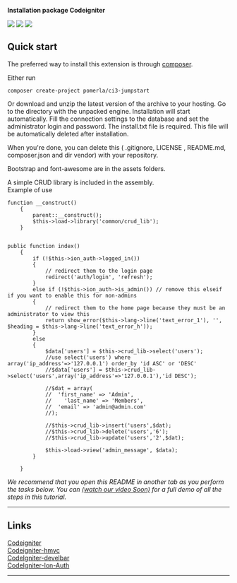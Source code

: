**Installation package Codeigniter**

<img src="https://img.shields.io/badge/Codeigniter-3.1.8-orange.svg" /> <img src="https://img.shields.io/badge/Update-May/24/2018-36ade1.svg" /> <a href="https://github.com/pomerla/Ci3-Jumpstart/releases" alt="Version"><img src="https://img.shields.io/badge/Version-v1.1.4-brightgreen.svg" /></a>


## Quick start
The preferred way to install this extension is through [composer](http://getcomposer.org/download/).

Either run

```
composer create-project pomerla/ci3-jumpstart
```

Or download and unzip the latest version of the archive to your hosting.
Go to the directory with the unpacked engine.
Installation will start automatically.
Fill the connection settings to the database and set the administrator login and password.
The install.txt file is required. This file will be automatically deleted after installation.<br />

When you're done, you can delete this ( .gitignore, LICENSE	, README.md, composer.json and dir vendor) with your repository.<br />

Bootstrap and font-awesome are in the assets folders.<br />

A simple CRUD library is included in the assembly.<br />
Example of use

```
function __construct()
	{
		parent::__construct();
	    $this->load->library('common/crud_lib');
	}

	
public function index()
	{
		if (!$this->ion_auth->logged_in())
		{
			// redirect them to the login page
			redirect('auth/login', 'refresh');
		}
		else if (!$this->ion_auth->is_admin()) // remove this elseif if you want to enable this for non-admins
		{
			// redirect them to the home page because they must be an administrator to view this
			return show_error($this->lang->line('text_error_1'), '', $heading = $this->lang->line('text_error_h'));
		}
		else
		{
            $data['users'] = $this->crud_lib->select('users');
            //use select('users') where array('ip_address'=>'127.0.0.1') order_by 'id ASC' or 'DESC'
            //$data['users'] = $this->crud_lib->select('users',array('ip_address'=>'127.0.0.1'),'id DESC');
            
            //$dat = array(
			//	'first_name' => 'Admin',
            //    'last_name' => 'Members',
			//	'email' => 'admin@admin.com'
			//);
			
            //$this->crud_lib->insert('users',$dat);
            //$this->crud_lib->delete('users','6');
            //$this->crud_lib->update('users','2',$dat);
            
			$this->load->view('admin_message', $data);
		}
		
	}	
```
    
*We recommend that you open this README in another tab as you perform the tasks below. You can [(watch our video Soon)](https://youtu.be/) for a full demo of all the steps in this tutorial.*

---

## Links

[Codeigniter](https://github.com/bcit-ci/CodeIgniter)<br />
[Codeigniter-hmvc](https://github.com/j4chal/codeigniter-hmvc)<br />
[CodeIgniter-develbar](https://github.com/JCSama/CodeIgniter-develbar/)<br />
[CodeIgniter-Ion-Auth](https://github.com/benedmunds/CodeIgniter-Ion-Auth)<br />

---